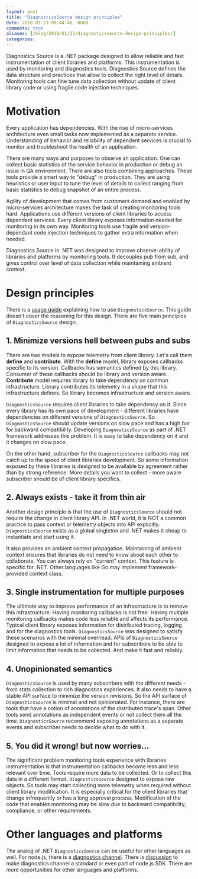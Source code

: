 ```yaml
---
layout: post
title: "DiagnosticsSource design principles"
date: 2018-01-23 09:44:46 -0800
comments: true
aliases: [/blog/2018/01/23/diagnosticssource-design-principles/]
categories: 
---
```

Diagnostics Source is a .NET package designed to allow reliable and fast instrumentation of client libraries and platforms. This instrumentation is used by monitoring and diagnostics tools. Diagnostics Source defines the data structure and practices that allow to collect the right level of details. Monitoring tools can fine tune data collection without update of client library code or using fragile code injection techniques.

# Motivation 

Every application has dependencies. With the rise of micro-services architecture even small tasks now implemented as a separate service. Understanding of behavior and reliability of dependent services is crucial to monitor and troubleshoot the health of an application. 

There are many ways and purposes to observe an application. One can collect basic statistics of the service behavior in production or debug an issue in QA environment. There are also tools combining approaches. These tools provide a smart way to "debug" in production. They are using heuristics or user input to tune the level of details to collect ranging from basic statistics to debug snapshot of an entire process. 

Agility of development that comes from customers demand and enabled by micro-services architecture makes the task of creating monitoring tools hard. Applications use different versions of client libraries to access dependant services. Every client library exposes information needed for monitoring in its own way. Monitoring tools use fragile and version-dependant code injection techniques to gather extra information when needed.

Diagnostics Source in .NET was designed to improve observe-ability of libraries and platforms by monitoring tools. It decouples pub from sub, and gives control over level of data collection while maintaining ambient context.

# Design principles

There is a [usage guide](https://github.com/dotnet/corefx/blob/master/src/System.Diagnostics.DiagnosticSource/src/ActivityUserGuide.md) explaining how to use `DiagnosticsSource`. This guide doesn't cover the reasoning for this design. There are five main principles of `DiagnosticsSource` design.

## 1. Minimize versions hell between pubs and subs

There are two models to expose telemetry from client library. Let's call them **define** and **contribute**. With the **define** model, library exposes callbacks specific to its version. Callbacks has semantics defined by this library. Consumer of these callbacks should be library and version aware. **Contribute** model requires library to take dependency on common infrastructure. Library contributes its telemetry in a shape that this infrastructure defines. So library becomes infrastructure and version aware.

`DiagnosticsSource` requires client libraries to take dependency on it. Since every library has its own pace of development - different libraries have dependencies on different versions of `DiagnosticsSource`. So `DiagnosticsSource` should update versions on slow pace and has a high bar for backward compatibility. Developing `DiagnosticsSource` as part of .NET framework addresses this problem. It is easy to take dependency on it and it changes on slow pace. 

On the other hand, subscriber for the `DiagnosticsSource` callbacks may not catch up to the speed of client libraries development. So some information exposed by these libraries is designed to be available by agreement rather than by strong reference. More details you want to collect - more aware subscriber should be of client library specifics.


## 2. Always exists - take it from thin air

Another design principle is that the use of `DiagnosticsSource` should not require the change in client library API. In .NET world, it is NOT a common practice to pass context or telemetry objects into API explicitly. `DiagnosticsSource` exists as a global singleton and .NET makes it cheap to instantiate and start using it.

It also provides an ambient context propagation. Maintaining of ambient context ensures that libraries do not need to know about each other to collaborate. You can always rely on "current" context. This feature is specific for .NET. Other languages like Go may implement framework-provided context class.


## 3. Single instrumentation for multiple purposes

The ultimate way to improve performance of an infrastructure is to remove this infrastructure. Having monitoring callbacks is not free. Having multiple monitoring callbacks makes code less reliable and affects its performance. Typical client library exposes information for distributed tracing, logging and for the diagnostics tools. `DiagnosticsSource` was designed to satisfy these scenarios with the minimal overhead. APIs of `DiagnosticsSource` designed to expose a lot of information and for subscribers to be able to limit information that needs to be collected. And make it fast and reliably.

## 4. Unopinionated semantics

`DiagnosticsSource` is used by many subscribers with the different needs - from stats collection to rich diagnostics experiences. It also needs to have a stable API surface to minimize the version revisions. So the API surface of `DiagnosticsSource` is minimal and not opinionated. For instance, there are tools that have a notion of annotations of the distributed trace's span. Other tools send annotations as independent events or not collect them all the time. `DiagnosticsSource` recommend exposing annotations as a separate events and subscriber needs to decide what to do with it.

## 5. You did it wrong! but now worries...

The significant problem monitoring tools experience with libraries instrumentation is that instrumentation callbacks become less and less relevant over time. Tools require more data to be collected. Or to collect this data in a different format. `DiagnosticsSource` designed to expose raw objects. So tools may start collecting more telemetry when required without client library modification. It is especially critical for the client libraries that change infrequently or has a long approval process. Modification of the code that enables monitoring may be slow due to backward compatibility, compliance, or other requirements.

# Other languages and platforms

The analog of .NET `DiagnosticsSource` can be useful for other languages as well. For node.js, there is a [diagnostics channel](https://github.com/Microsoft/node-diagnostic-channel). There is [discussion](https://github.com/nodejs/diagnostics/issues/134) to make diagnostics channel a standard or even part of node.js SDK. There are more opportunities for other languages and platforms. 

